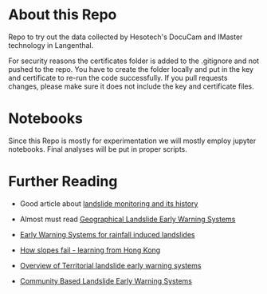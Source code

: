 # About this Repo
Repo to try out the data collected by Hesotech's DocuCam and IMaster technology in Langenthal.

For security reasons the certificates folder is added to the .gitignore and not pushed to the repo. You have to create the folder locally and put in the key and certificate to re-run the code successfully.
If you pull requests changes, please make sure it does not include the key and certificate files.

# Notebooks
Since this Repo is mostly for experimentation we will mostly employ jupyter notebooks. Final analyses will be put in proper scripts. 

# Further Reading

* Good article about [landslide monitoring and its history](https://www.bbc.com/future/article/20220225-how-hong-kong-protects-people-from-its-deadly-landslides)

* Almost must read [Geographical Landslide Early Warning Systems](https://www.sciencedirect.com/science/article/pii/S0012825219304635)

* [Early Warning Systems for rainfall induced landslides](https://www.sciencedirect.com/science/article/abs/pii/S0012825217302209)

* [How slopes fail - learning from Hong Kong](https://hkss.cedd.gov.hk/hkss/filemanager/common/publications-resources/list-of-technical-papers/407_Wong%20&%20Ho%20(2000)_Learning%20from%20slope%20failures%20in%20Hong%20Kong.pdf)

* [Overview of Territorial landslide early warning systems](https://lucapiciullo.wixsite.com/landslidearlywarning)

* [Community Based Landslide Early Warning Systems](https://link.springer.com/chapter/10.1007/978-3-319-59469-9_30)